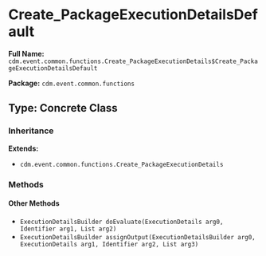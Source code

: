 # Create_PackageExecutionDetailsDefault

**Full Name:** `cdm.event.common.functions.Create_PackageExecutionDetails$Create_PackageExecutionDetailsDefault`

**Package:** `cdm.event.common.functions`

## Type: Concrete Class

### Inheritance

**Extends:**
- `cdm.event.common.functions.Create_PackageExecutionDetails`

### Methods

#### Other Methods

- `ExecutionDetailsBuilder doEvaluate(ExecutionDetails arg0, Identifier arg1, List arg2)`
- `ExecutionDetailsBuilder assignOutput(ExecutionDetailsBuilder arg0, ExecutionDetails arg1, Identifier arg2, List arg3)`

